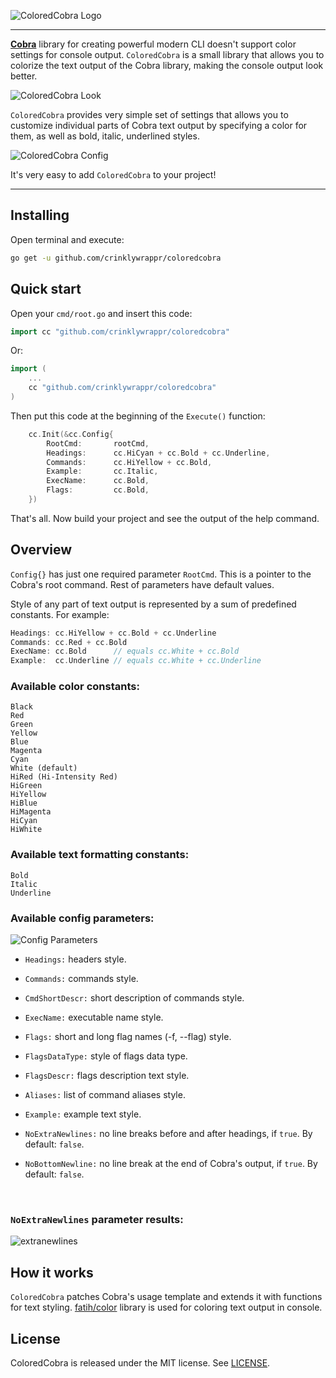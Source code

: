 ![ColoredCobra Logo](https://user-images.githubusercontent.com/8699212/159517235-dd7f8733-20b7-47a8-a1b5-9c91956ca86c.png)

---

**[Cobra](https://github.com/spf13/cobra)** library for creating powerful modern CLI doesn't support color settings for console output. `ColoredCobra` is a small library that allows you to colorize the text output of the Cobra library, making the console output look better.

![ColoredCobra Look](https://user-images.githubusercontent.com/8699212/159517325-faeac756-49b4-4b98-ba40-9764e8549335.png)


`ColoredCobra` provides very simple set of settings that allows you to customize individual parts of Cobra text output by specifying a color for them, as well as bold, italic, underlined styles.

![ColoredCobra Config](https://user-images.githubusercontent.com/8699212/159517387-a82eafa4-a0bb-4bc9-a05a-67b05e6ae15c.png)


It's very easy to add `ColoredCobra` to your project!

---

## Installing

Open terminal and execute:

```bash
go get -u github.com/crinklywrappr/coloredcobra
```

## Quick start

Open your `cmd/root.go` and insert this code:

```go
import cc "github.com/crinklywrappr/coloredcobra"
```

Or:

```go
import (
    ...
    cc "github.com/crinklywrappr/coloredcobra"
)
```

Then put this code at the beginning of the `Execute()` function:

```go
    cc.Init(&cc.Config{
        RootCmd:       rootCmd,
        Headings:      cc.HiCyan + cc.Bold + cc.Underline,
        Commands:      cc.HiYellow + cc.Bold,
        Example:       cc.Italic,
        ExecName:      cc.Bold,
        Flags:         cc.Bold,
    })
```

That's all. Now build your project and see the output of the help command.

## Overview

`Config{}` has just one required parameter `RootCmd`. This is a pointer to the Cobra's root command. Rest of parameters have default values.

Style of any part of text output is represented by a sum of predefined constants. For example:

```go
Headings: cc.HiYellow + cc.Bold + cc.Underline
Commands: cc.Red + cc.Bold
ExecName: cc.Bold      // equals cc.White + cc.Bold
Example:  cc.Underline // equals cc.White + cc.Underline
```

### Available color constants:

```
Black
Red
Green
Yellow
Blue
Magenta
Cyan
White (default)
HiRed (Hi-Intensity Red)
HiGreen
HiYellow
HiBlue
HiMagenta
HiCyan
HiWhite
```

### Available text formatting constants:

```
Bold
Italic
Underline
```

### Available config parameters:

![Config Parameters](https://user-images.githubusercontent.com/8699212/159517553-7ef67fac-371b-4995-bebe-d702b6167fe1.png)


* `Headings:` headers style.

* `Commands:` commands style.

* `CmdShortDescr:` short description of commands style.

* `ExecName:` executable name style.

* `Flags:` short and long flag names (-f, --flag) style.

* `FlagsDataType:` style of flags data type.

* `FlagsDescr:` flags description text style.

* `Aliases:` list of command aliases style.

* `Example:` example text style.

* `NoExtraNewlines:` no line breaks before and after headings, if `true`. By default: `false`.

* `NoBottomNewline:` no line break at the end of Cobra's output, if `true`. By default: `false`.

<br>

### `NoExtraNewlines` parameter results:

![extranewlines](https://user-images.githubusercontent.com/8699212/159517630-00855ffe-80df-4670-a054-e695f6c4fea7.png)


## How it works

`ColoredCobra` patches Cobra's usage template and extends it with functions for text styling. [fatih/color](https://github.com/fatih/color) library is used for coloring text output in console.

## License

ColoredCobra is released under the MIT license. See [LICENSE](https://github.com/crinklywrappr/coloredcobra/blob/main/LICENSE).
